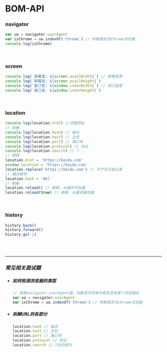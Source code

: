 # BOM-API

### navigator

```javascript
var ua = navigater.userAgent
var isChrome = ua.indexOf('Chrome') // 判断是否为Chrome浏览器
console.log(isChrome)
```

<br/>

### screen

```javascript
console.log(`屏幕宽: ${screen.availWidth}`) // 屏幕宽度
console.log(`屏幕高: ${screen.availHeight}`)
console.log(`窗口宽: ${window.innerWidth}`) // 视口宽度
console.log(`窗口高: ${window.innerHeight}`)
```

<br/>

### location

```javascript
console.log(location.href) //完整网址
// 拆解
console.log(location.hash) // 锚点
console.log(location.host) // 主机
console.log(location.port) // 端口号
console.log(location.protocol) // 协议
console.log(location.search) // ?...
// 跳转
location.href = 'https://baidu.com'
window.location = 'https://baidu.com'
location.replace('https://baidu.com') // 不产生历史记录
// 锚点跳转
location.hash = '#el'
// 刷新
location.reload() // 刷新，从缓存中加载
location.reload(true) // 刷新，从服务器加载
```

<br/>

### history

```javascript
history.back()
history.forward()
history.go(-1)
```

<br/>

<br/>

------



### *常见相关面试题*

- ##### 如何检测浏览器的类型

  ```javascript
  // 获取navigater.userAgent值，判断该字符串中是否含有某个浏览器名
  var ua = navigater.userAgent
  var isChrome = ua.indexOf('Chrome') // 判断是否为Chrome浏览器
  ```

- ##### 拆解URL的各部分

  ```JavaScript
  location.hash // 锚点
  location.host // 主机
  location.port // 端口号
  location.protocol // 协议
  location.search // ?后的部分
  ```